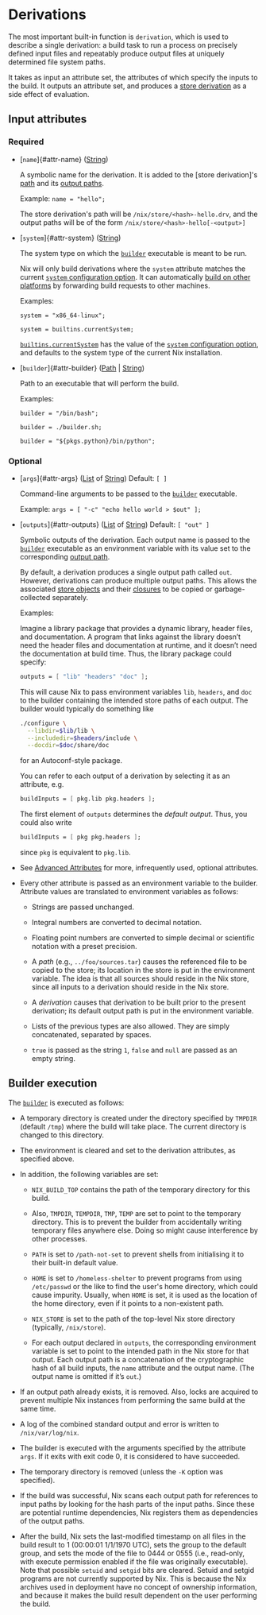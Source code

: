 # Derivations

The most important built-in function is `derivation`, which is used to describe a single derivation:
a build task to run a process on precisely defined input files and repeatably produce output files at uniquely determined file system paths.

It takes as input an attribute set, the attributes of which specify the inputs to the build.
It outputs an attribute set, and produces a [store derivation](@docroot@/glossary.md#gloss-store-derivation) as a side effect of evaluation.

<!-- FIXME: add a section on output attributes -->

## Input attributes

### Required

- [`name`]{#attr-name} ([String](@docroot@/language/values.md#type-string))

  A symbolic name for the derivation.
  It is added to the [store derivation]'s [path](@docroot@/glossary.md#gloss-store-path) and its [output paths][output path].

  Example: `name = "hello";`

  The store derivation's path will be `/nix/store/<hash>-hello.drv`, and the output paths will be of the form `/nix/store/<hash>-hello[-<output>]`
- [`system`]{#attr-system} ([String](@docroot@/language/values.md#type-string))

  The system type on which the [`builder`](#attr-builder) executable is meant to be run.

  Nix will only build derivations where the `system` attribute matches the current [`system` configuration option].
  It can automatically [build on other platforms](../advanced-topics/distributed-builds.md) by forwarding build requests to other machines.

  Examples:

  `system = "x86_64-linux";`

  `system = builtins.currentSystem;`

  [`builtins.currentSystem`](@docroot@/language/builtin-constants.md#builtins-currentSystem) has the value of the [`system` configuration option], and defaults to the system type of the current Nix installation.

  [`system` configuration option]: @docroot@/command-ref/conf-file.md#conf-system

- [`builder`]{#attr-builder} ([Path](@docroot@/language/values.md#type-path) | [String](@docroot@/language/values.md#type-string))

  Path to an executable that will perform the build.

  Examples:

  `builder = "/bin/bash";`

  `builder = ./builder.sh;`

  `builder = "${pkgs.python}/bin/python";`

### Optional

- [`args`]{#attr-args} ([List](@docroot@/language/values.md#list) of [String](@docroot@/language/values.md#type-string)) Default: `[ ]`

  Command-line arguments to be passed to the [`builder`](#attr-builder) executable.

  Example: `args = [ "-c" "echo hello world > $out" ];`

- [`outputs`]{#attr-outputs} ([List](@docroot@/language/values.md#list) of [String](@docroot@/language/values.md#type-string)) Default: `[ "out" ]`

  Symbolic outputs of the derivation.
  Each output name is passed to the [`builder`](#attr-builder) executable as an environment variable with its value set to the corresponding [output path].

  [output path]: @docroot@/glossary.md#gloss-output-path

  By default, a derivation produces a single output path called `out`.
  However, derivations can produce multiple output paths.
  This allows the associated [store objects](@docroot@/glossary.md#gloss-store-object) and their [closures](@docroot@/glossary.md#gloss-closure) to be copied or garbage-collected separately.

  Examples:

  Imagine a library package that provides a dynamic library, header files, and documentation.
  A program that links against the library doesn’t need the header files and documentation at runtime, and it doesn’t need the documentation at build time.
  Thus, the library package could specify:

  ```nix
  outputs = [ "lib" "headers" "doc" ];
  ```

  This will cause Nix to pass environment variables `lib`, `headers`, and `doc` to the builder containing the intended store paths of each output.
  The builder would typically do something like

  ```bash
  ./configure \
    --libdir=$lib/lib \
    --includedir=$headers/include \
    --docdir=$doc/share/doc
  ```

  for an Autoconf-style package.

  You can refer to each output of a
  derivation by selecting it as an attribute, e.g.

  ```nix
  buildInputs = [ pkg.lib pkg.headers ];
  ```
  <!-- FIXME: move this to the output attributes section when we have one -->

  The first element of `outputs` determines the *default output*.
  Thus, you could also write

  ```nix
  buildInputs = [ pkg pkg.headers ];
  ```

  since `pkg` is equivalent to `pkg.lib`.

- See [Advanced Attributes](./advanced-attributes.md) for more, infrequently used, optional attributes.

  <!-- FIXME: This should be moved here -->

- Every other attribute is passed as an environment variable to the builder.
  Attribute values are translated to environment variables as follows:

    - Strings are passed unchanged.
    
    - Integral numbers are converted to decimal notation.
    
    - Floating point numbers are converted to simple decimal or scientific notation with a preset precision.

    - A *path* (e.g., `../foo/sources.tar`) causes the referenced file
      to be copied to the store; its location in the store is put in
      the environment variable. The idea is that all sources should
      reside in the Nix store, since all inputs to a derivation should
      reside in the Nix store.

    - A *derivation* causes that derivation to be built prior to the
      present derivation; its default output path is put in the
      environment variable.

    - Lists of the previous types are also allowed. They are simply
      concatenated, separated by spaces.

    - `true` is passed as the string `1`, `false` and `null` are
      passed as an empty string.

## Builder execution

The [`builder`](#attr-builder) is executed as follows:

- A temporary directory is created under the directory specified by
  `TMPDIR` (default `/tmp`) where the build will take place. The
  current directory is changed to this directory.

- The environment is cleared and set to the derivation attributes, as
  specified above.

- In addition, the following variables are set:

  - `NIX_BUILD_TOP` contains the path of the temporary directory for
    this build.

  - Also, `TMPDIR`, `TEMPDIR`, `TMP`, `TEMP` are set to point to the
    temporary directory. This is to prevent the builder from
    accidentally writing temporary files anywhere else. Doing so
    might cause interference by other processes.

  - `PATH` is set to `/path-not-set` to prevent shells from
    initialising it to their built-in default value.

  - `HOME` is set to `/homeless-shelter` to prevent programs from
    using `/etc/passwd` or the like to find the user's home
    directory, which could cause impurity. Usually, when `HOME` is
    set, it is used as the location of the home directory, even if
    it points to a non-existent path.

  - `NIX_STORE` is set to the path of the top-level Nix store
    directory (typically, `/nix/store`).

  - For each output declared in `outputs`, the corresponding
    environment variable is set to point to the intended path in the
    Nix store for that output. Each output path is a concatenation
    of the cryptographic hash of all build inputs, the `name`
    attribute and the output name. (The output name is omitted if
    it’s `out`.)

- If an output path already exists, it is removed. Also, locks are
  acquired to prevent multiple Nix instances from performing the same
  build at the same time.

- A log of the combined standard output and error is written to
  `/nix/var/log/nix`.

- The builder is executed with the arguments specified by the
  attribute `args`. If it exits with exit code 0, it is considered to
  have succeeded.

- The temporary directory is removed (unless the `-K` option was
  specified).

- If the build was successful, Nix scans each output path for
  references to input paths by looking for the hash parts of the input
  paths. Since these are potential runtime dependencies, Nix registers
  them as dependencies of the output paths.

- After the build, Nix sets the last-modified timestamp on all files
  in the build result to 1 (00:00:01 1/1/1970 UTC), sets the group to
  the default group, and sets the mode of the file to 0444 or 0555
  (i.e., read-only, with execute permission enabled if the file was
  originally executable). Note that possible `setuid` and `setgid`
  bits are cleared. Setuid and setgid programs are not currently
  supported by Nix. This is because the Nix archives used in
  deployment have no concept of ownership information, and because it
  makes the build result dependent on the user performing the build.
